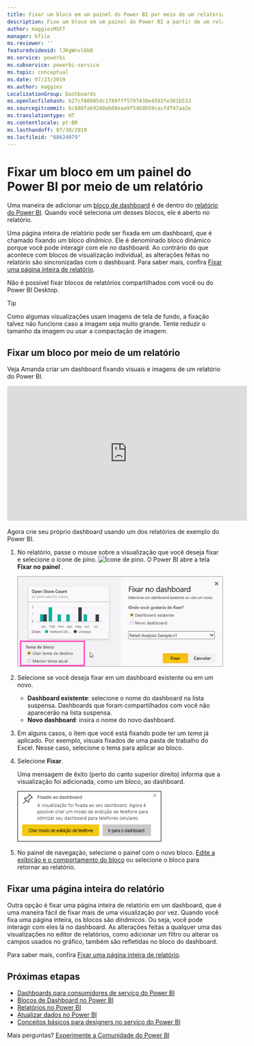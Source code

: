 ```yaml
---
title: Fixar um bloco em um painel do Power BI por meio de um relatório
description: Fixe um bloco em um painel do Power BI a partir de um relatório.
author: maggiesMSFT
manager: kfile
ms.reviewer: ''
featuredvideoid: lJKgWnvl6bQ
ms.service: powerbi
ms.subservice: powerbi-service
ms.topic: conceptual
ms.date: 07/23/2019
ms.author: maggies
LocalizationGroup: Dashboards
ms.openlocfilehash: b27cf80985dc1789fff5797430e4592fe361b533
ms.sourcegitcommit: bc688fab9288ab68eaa9f54b9b59cacfdf47aa2e
ms.translationtype: HT
ms.contentlocale: pt-BR
ms.lasthandoff: 07/30/2019
ms.locfileid: "68624079"
---
```

# <a name="pin-a-tile-to-a-power-bi-dashboard-from-a-report"></a>Fixar um bloco em um painel do Power BI por meio de um relatório

Uma maneira de adicionar um [bloco de dashboard](consumer/end-user-tiles.md) é de dentro do [relatório do Power BI](consumer/end-user-reports.md). Quando você seleciona um desses blocos, ele é aberto no relatório.

Uma página inteira de relatório pode ser fixada em um dashboard, que é chamado fixando um bloco *dinâmico*. Ele é denominado bloco dinâmico porque você pode interagir com ele no dashboard. Ao contrário do que acontece com blocos de visualização individual, as alterações feitas no relatório são sincronizadas com o dashboard. Para saber mais, confira [Fixar uma página inteira de relatório](#pin-an-entire-report-page).

Não é possível fixar blocos de relatórios compartilhados com você ou do Power BI Desktop. 

> [!TIP]
> Como algumas visualizações usam imagens de tela de fundo, a fixação talvez não funcione caso a imagem seja muito grande. Tente reduzir o tamanho da imagem ou usar a compactação de imagem.  
> 
> 

## <a name="pin-a-tile-from-a-report"></a>Fixar um bloco por meio de um relatório
Veja Amanda criar um dashboard fixando visuais e imagens de um relatório do Power BI.
    

<iframe width="560" height="315" src="https://www.youtube.com/embed/lJKgWnvl6bQ" frameborder="0" allowfullscreen></iframe>

Agora crie seu próprio dashboard usando um dos relatórios de exemplo do Power BI.

1. No relatório, passe o mouse sobre a visualização que você deseja fixar e selecione o ícone de pino. ![Ícone de pino](media/service-dashboard-pin-tile-from-report/pbi_pintile_small.png). O Power BI abre a tela **Fixar no painel** .
   
     ![Janela Fixar no dashboard](media/service-dashboard-pin-tile-from-report/pbi_themes2.png)
2. Selecione se você deseja fixar em um dashboard existente ou em um novo.
   
   * **Dashboard existente**: selecione o nome do dashboard na lista suspensa. Dashboards que foram compartilhados com você não aparecerão na lista suspensa.
   * **Novo dashboard**: insira o nome do novo dashboard.
3. Em alguns casos, o item que você está fixando pode ter um *tema* já aplicado. Por exemplo, visuais fixados de uma pasta de trabalho do Excel. Nesse caso, selecione o tema para aplicar ao bloco.
4. Selecione **Fixar**.
   
   Uma mensagem de êxito (perto do canto superior direito) informa que a visualização foi adicionada, como um bloco, ao dashboard.
   
   ![Mensagem de êxito](media/service-dashboard-pin-tile-from-report/pinsuccess.png)
5. No painel de navegação, selecione o painel com o novo bloco. [Edite a exibição e o comportamento do bloco](service-dashboard-edit-tile.md) ou selecione o bloco para retornar ao relatório.

## <a name="pin-an-entire-report-page"></a>Fixar uma página inteira do relatório
Outra opção é fixar uma página inteira de relatório em um dashboard, que é uma maneira fácil de fixar mais de uma visualização por vez. Quando você fixa uma página inteira, os blocos são *dinâmicos*. Ou seja, você pode interagir com eles lá no dashboard. As alterações feitas a qualquer uma das visualizações no editor de relatórios, como adicionar um filtro ou alterar os campos usados no gráfico, também são refletidas no bloco do dashboard.  

Para saber mais, confira [Fixar uma página inteira de relatório](service-dashboard-pin-live-tile-from-report.md).

## <a name="next-steps"></a>Próximas etapas
- [Dashboards para consumidores de serviço do Power BI](consumer/end-user-dashboards.md)
- [Blocos de Dashboard no Power BI](consumer/end-user-tiles.md)
- [Relatórios no Power BI](consumer/end-user-reports.md)
- [Atualizar dados no Power BI](refresh-data.md)
- [Conceitos básicos para designers no serviço do Power BI](service-basic-concepts.md)

Mais perguntas? [Experimente a Comunidade do Power BI](http://community.powerbi.com/)

